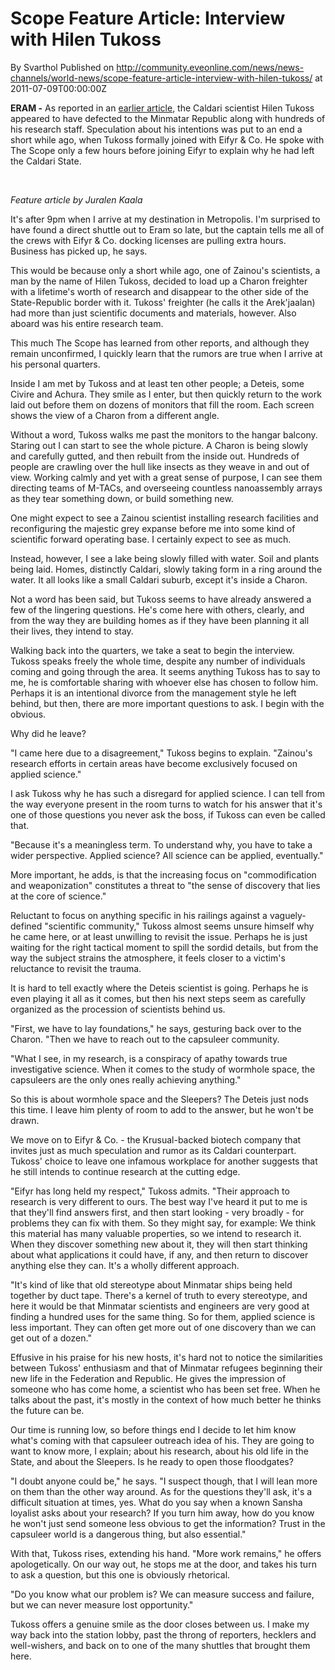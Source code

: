 # Scope Feature Article: Interview with Hilen Tukoss
By Svarthol
Published on http://community.eveonline.com/news/news-channels/world-news/scope-feature-article-interview-with-hilen-tukoss/ at 2011-07-09T00:00:00Z

 **ERAM -** As reported in an [earlier article](http://www.eveonline.com/news/newsFromEve.asp?newsID=4646 "Read the previous article."), the Caldari scientist Hilen Tukoss appeared to have defected to the Minmatar Republic along with hundreds of his research staff. Speculation about his intentions was put to an end a short while ago, when Tukoss formally joined with Eifyr & Co. He spoke with The Scope only a few hours before joining Eifyr to explain why he had left the Caldari State.

&nbsp;

_Feature article by Juralen Kaala_

It's after 9pm when I arrive at my destination in Metropolis. I'm surprised to have found a direct shuttle out to Eram so late, but the captain tells me all of the crews with Eifyr & Co. docking licenses are pulling extra hours. Business has picked up, he says.

This would be because only a short while ago, one of Zainou's scientists, a man by the name of Hilen Tukoss, decided to load up a Charon freighter with a lifetime's worth of research and disappear to the other side of the State-Republic border with it. Tukoss' freighter (he calls it the Arek'jaalan) had more than just scientific documents and materials, however. Also aboard was his entire research team.

This much The Scope has learned from other reports, and although they remain unconfirmed, I quickly learn that the rumors are true when I arrive at his personal quarters.

Inside I am met by Tukoss and at least ten other people; a Deteis, some Civire and Achura. They smile as I enter, but then quickly return to the work laid out before them on dozens of monitors that fill the room. Each screen shows the view of a Charon from a different angle.

Without a word, Tukoss walks me past the monitors to the hangar balcony. Staring out I can start to see the whole picture. A Charon is being slowly and carefully gutted, and then rebuilt from the inside out. Hundreds of people are crawling over the hull like insects as they weave in and out of view. Working calmly and yet with a great sense of purpose, I can see them directing teams of M-TACs, and overseeing countless nanoassembly arrays as they tear something down, or build something new.

One might expect to see a Zainou scientist installing research facilities and reconfiguring the majestic grey expanse before me into some kind of scientific forward operating base. I certainly expect to see as much.

Instead, however, I see a lake being slowly filled with water. Soil and plants being laid. Homes, distinctly Caldari, slowly taking form in a ring around the water. It all looks like a small Caldari suburb, except it's inside a Charon.

Not a word has been said, but Tukoss seems to have already answered a few of the lingering questions. He's come here with others, clearly, and from the way they are building homes as if they have been planning it all their lives, they intend to stay.

Walking back into the quarters, we take a seat to begin the interview. Tukoss speaks freely the whole time, despite any number of individuals coming and going through the area. It seems anything Tukoss has to say to me, he is comfortable sharing with whoever else has chosen to follow him. Perhaps it is an intentional divorce from the management style he left behind, but then, there are more important questions to ask. I begin with the obvious.

Why did he leave?

"I came here due to a disagreement," Tukoss begins to explain. "Zainou's research efforts in certain areas have become exclusively focused on applied science."

I ask Tukoss why he has such a disregard for applied science. I can tell from the way everyone present in the room turns to watch for his answer that it's one of those questions you never ask the boss, if Tukoss can even be called that.

"Because it's a meaningless term. To understand why, you have to take a wider perspective. Applied science? All science can be applied, eventually."

More important, he adds, is that the increasing focus on "commodification and weaponization" constitutes a threat to "the sense of discovery that lies at the core of science."

Reluctant to focus on anything specific in his railings against a vaguely-defined "scientific community," Tukoss almost seems unsure himself why he came here, or at least unwilling to revisit the issue. Perhaps he is just waiting for the right tactical moment to spill the sordid details, but from the way the subject strains the atmosphere, it feels closer to a victim's reluctance to revisit the trauma.

It is hard to tell exactly where the Deteis scientist is going. Perhaps he is even playing it all as it comes, but then his next steps seem as carefully organized as the procession of scientists behind us.

"First, we have to lay foundations," he says, gesturing back over to the Charon. "Then we have to reach out to the capsuleer community.

"What I see, in my research, is a conspiracy of apathy towards true investigative science. When it comes to the study of wormhole space, the capsuleers are the only ones really achieving anything."

So this is about wormhole space and the Sleepers? The Deteis just nods this time. I leave him plenty of room to add to the answer, but he won't be drawn.

We move on to Eifyr & Co. - the Krusual-backed biotech company that invites just as much speculation and rumor as its Caldari counterpart. Tukoss' choice to leave one infamous workplace for another suggests that he still intends to continue research at the cutting edge.

"Eifyr has long held my respect," Tukoss admits. "Their approach to research is very different to ours. The best way I've heard it put to me is that they'll find answers first, and then start looking - very broadly - for problems they can fix with them. So they might say, for example: We think this material has many valuable properties, so we intend to research it. When they discover something new about it, they will then start thinking about what applications it could have, if any, and then return to discover anything else they can. It's a wholly different approach.

"It's kind of like that old stereotype about Minmatar ships being held together by duct tape. There's a kernel of truth to every stereotype, and here it would be that Minmatar scientists and engineers are very good at finding a hundred uses for the same thing. So for them, applied science is less important. They can often get more out of one discovery than we can get out of a dozen."

Effusive in his praise for his new hosts, it's hard not to notice the similarities between Tukoss' enthusiasm and that of Minmatar refugees beginning their new life in the Federation and Republic. He gives the impression of someone who has come home, a scientist who has been set free. When he talks about the past, it's mostly in the context of how much better he thinks the future can be.

Our time is running low, so before things end I decide to let him know what's coming with that capsuleer outreach idea of his. They are going to want to know more, I explain; about his research, about his old life in the State, and about the Sleepers. Is he ready to open those floodgates?

"I doubt anyone could be," he says. "I suspect though, that I will lean more on them than the other way around. As for the questions they'll ask, it's a difficult situation at times, yes. What do you say when a known Sansha loyalist asks about your research? If you turn him away, how do you know he won't just send someone less obvious to get the information? Trust in the capsuleer world is a dangerous thing, but also essential."

With that, Tukoss rises, extending his hand. "More work remains," he offers apologetically. On our way out, he stops me at the door, and takes his turn to ask a question, but this one is obviously rhetorical.

"Do you know what our problem is? We can measure success and failure, but we can never measure lost opportunity."

Tukoss offers a genuine smile as the door closes between us. I make my way back into the station lobby, past the throng of reporters, hecklers and well-wishers, and back on to one of the many shuttles that brought them here.

&nbsp;


